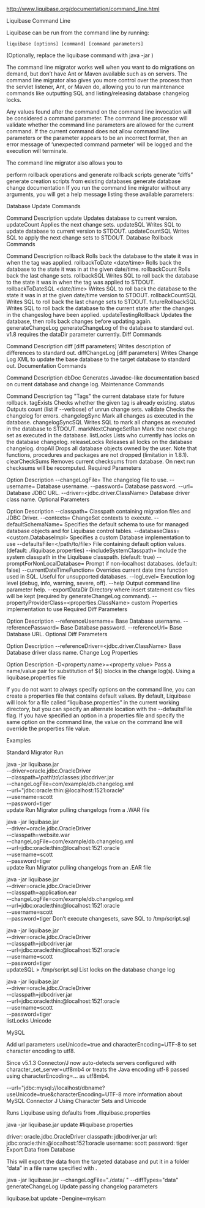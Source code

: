 http://www.liquibase.org/documentation/command_line.html

Liquibase Command Line

Liquibase can be run from the command line by running:

    liquibase [options] [command] [command parameters]
(Optionally, replace the liquibase command with java -jar <path-to-liquibase-jar>)

The command line migrator works well when you want to do migrations on demand, but don’t have Ant or Maven available such as on servers. The command line migrator also gives you more control over the process than the servlet listener, Ant, or Maven do, allowing you to run maintenance commands like outputting SQL and listing/releasing database changelog locks.

Any values found after the command on the command line invocation will be considered a command parameter. The command line processor will validate whether the command line parameters are allowed for the current command. If the current command does not allow command line parameters or the parameter appears to be an incorrect format, then an error message of ‘unexpected command parmeter’ will be logged and the execution will terminate.

The command line migrator also allows you to

perform rollback operations and generate rollback scripts
generate “diffs”
generate creation scripts from existing databases
generate database change documentation
If you run the command line migrator without any arguments, you will get a help message listing these available parameters:

Database Update Commands

Command	Description
update	Updates database to current version.
updateCount <value>	Applies the next <value> change sets.
updateSQL	Writes SQL to update database to current version to STDOUT.
updateCountSQL <value>	Writes SQL to apply the next <value> change sets to STDOUT.
Database Rollback Commands

Command	Description
rollback <tag>	Rolls back the database to the state it was in when the tag was applied.
rollbackToDate <date/time>	Rolls back the database to the state it was in at the given date/time.
rollbackCount <value>	Rolls back the last <value> change sets.
rollbackSQL <tag>	Writes SQL to roll back the database to the state it was in when the tag was applied to STDOUT.
rollbackToDateSQL <date/time>	Writes SQL to roll back the database to the state it was in at the given date/time version to STDOUT.
rollbackCountSQL <value>	Writes SQL to roll back the last <value> change sets to STDOUT.
futureRollbackSQL	Writes SQL to roll back the database to the current state after the changes in the changeslog have been applied.
updateTestingRollback	Updates the database, then rolls back changes before updating again.
generateChangeLog	generateChangeLog of the database to standard out. v1.8 requires the dataDir parameter currently.
Diff Commands

Command	Description
diff [diff parameters]	Writes description of differences to standard out.
diffChangeLog [diff parameters]	Writes Change Log XML to update the base database to the target database to standard out.
Documentation Commands

Command	Description
dbDoc <outputDirectory>	Generates Javadoc-like documentation based on current database and change log.
Maintenance Commands

Command	Description
tag <tag>	"Tags" the current database state for future rollback.
tagExists <tag>	Checks whether the given tag is already existing.
status	Outputs count (list if --verbose) of unrun change sets.
validate	Checks the changelog for errors.
changelogSync	Mark all changes as executed in the database.
changelogSyncSQL	Writes SQL to mark all changes as executed in the database to STDOUT.
markNextChangeSetRan	Mark the next change set as executed in the database.
listLocks	Lists who currently has locks on the database changelog.
releaseLocks	Releases all locks on the database changelog.
dropAll	Drops all database objects owned by the user. Note that functions, procedures and packages are not dropped (limitation in 1.8.1).
clearCheckSums	Removes current checksums from database. On next run checksums will be recomputed.
Required Parameters

Option	Description
--changeLogFile=<path and filename>	The changelog file to use.
--username=<value>	Database username.
--password=<value>	Database password.
--url=<value>	Database JDBC URL.
--driver=<jdbc.driver.ClassName>	Database driver class name.
Optional Parameters

Option	Description
--classpath=<value>	Classpath containing migration files and JDBC Driver.
--contexts=<value>	ChangeSet contexts to execute.
--defaultSchemaName=<schema>	Specifies the default schema to use for managed database objects and for Liquibase control tables.
--databaseClass=<custom.DatabaseImpl>	Specifies a custom Database implementation to use
--defaultsFile=</path/to/file>	File containing default option values. (default: ./liquibase.properties)
--includeSystemClasspath=<true or false>	Include the system classpath in the Liquibase classpath. (default: true)
--promptForNonLocalDatabase=<true or false>	Prompt if non-localhost databases. (default: false)
--currentDateTimeFunction=<value>	Overrides current date time function used in SQL. Useful for unsupported databases.
--logLevel=<level>	Execution log level (debug, info, warning, severe, off).
--help	Output command line parameter help.
--exportDataDir	Directory where insert statement csv files will be kept (required by generateChangeLog command).
--propertyProviderClass=<properties.ClassName>	custom Properties implementation to use
Required Diff Parameters

Option	Description
--referenceUsername=<value>	Base Database username.
--referencePassword=<value>	Base Database password.
--referenceUrl=<value>	Base Database URL.
Optional Diff Parameters

Option	Description
--referenceDriver=<jdbc.driver.ClassName>	Base Database driver class name.
Change Log Properties

Option	Description
-D<property.name>=<property.value>	Pass a name/value pair for substitution of ${} blocks in the change log(s).
Using a liquibase.properties file

If you do not want to always specify options on the command line, you can create a properties file that contains default values. By default, Liquibase will look for a file called “liquibase.properties” in the current working directory, but you can specify an alternate location with the --defaultsFile flag. If you have specified an option in a properties file and specify the same option on the command line, the value on the command line will override the properties file value.

Examples

Standard Migrator Run

java -jar liquibase.jar \
      --driver=oracle.jdbc.OracleDriver \
      --classpath=\path\to\classes:jdbcdriver.jar \
      --changeLogFile=com/example/db.changelog.xml \
      --url="jdbc:oracle:thin:@localhost:1521:oracle" \
      --username=scott \
      --password=tiger \
      update
Run Migrator pulling changelogs from a .WAR file

java -jar liquibase.jar \
      --driver=oracle.jdbc.OracleDriver \
      --classpath=website.war \
      --changeLogFile=com/example/db.changelog.xml \
      --url=jdbc:oracle:thin:@localhost:1521:oracle \
      --username=scott \
      --password=tiger \
      update
Run Migrator pulling changelogs from an .EAR file

java -jar liquibase.jar \
      --driver=oracle.jdbc.OracleDriver \
      --classpath=application.ear \
      --changeLogFile=com/example/db.changelog.xml \
      --url=jdbc:oracle:thin:@localhost:1521:oracle \
      --username=scott \
      --password=tiger
Don’t execute changesets, save SQL to /tmp/script.sql

java -jar liquibase.jar \
        --driver=oracle.jdbc.OracleDriver \
        --classpath=jdbcdriver.jar \
        --url=jdbc:oracle:thin:@localhost:1521:oracle \
        --username=scott \
        --password=tiger \
        updateSQL > /tmp/script.sql
List locks on the database change log

java -jar liquibase.jar \
        --driver=oracle.jdbc.OracleDriver \
        --classpath=jdbcdriver.jar \
        --url=jdbc:oracle:thin:@localhost:1521:oracle \
        --username=scott \
        --password=tiger \
        listLocks
Unicode

MySQL

Add url parameters useUnicode=true and characterEncoding=UTF-8 to set character encoding to utf8.

Since v5.1.3 Connector/J now auto-detects servers configured with character_set_server=utf8mb4 or treats the Java encoding utf-8 passed using characterEncoding=… as utf8mb4.

--url="jdbc:mysql://localhost/dbname?useUnicode=true&characterEncoding=UTF-8
more information about MySQL Connector J Using Character Sets and Unicode

Runs Liquibase using defaults from ./liquibase.properties

java -jar liquibase.jar update
#liquibase.properties

driver: oracle.jdbc.OracleDriver
classpath: jdbcdriver.jar
url: jdbc:oracle:thin:@localhost:1521:oracle
username: scott
password: tiger
Export Data from Database

This will export the data from the targeted database and put it in a folder “data” in a file name specified with <insert file name>.

java -jar liquibase.jar --changeLogFile="./data/<insert file name> " --diffTypes="data" generateChangeLog
Update passing changelog parameters

liquibase.bat update -Dengine=myisam
